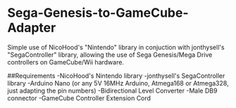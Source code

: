 # Sega-Genesis-to-GameCube-Adapter

Simple use of NicoHood's "Nintendo" library in conjuction with jonthysell's "SegaController" library, allowing the use of Sega Genesis/Mega Drive controllers on GameCube/Wii hardware.

##Requirements
-NicoHood's Nintendo library
-jonthysell's SegaController library
-Arduino Nano (or any 5V 16MHz Arduino, Atmega168 or Atmega328, just adapting the pin numbers)
-Bidirectional Level Converter
-Male DB9 connector
-GameCube Controller Extension Cord
 